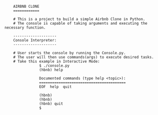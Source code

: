 		AIRBNB CLONE
		============

		# This is a project to build a simple Airbnb Clone in Python.
		# The console is capable of taking arguments and executing the necessary function.

		--------------------
		Console Interpreter:
		--------------------

		# User starts the console by running the Console.py.
		# The user will then use commands(args) to execute desired tasks.
		# Take this example in Interactive Mode:
					$ ./console.py
					(hbnb) help

					Documented commands (type help <topic>):
					========================================
					EOF  help  quit

					(hbnb) 
					(hbnb) 
					(hbnb) quit
					$

